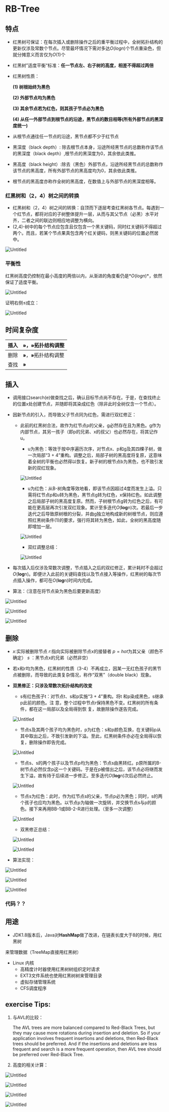 # RB-Tree

## 特点

- 红黑树可保证：在每次插入或删除操作之后的重平衡过程中，全树拓扑结构的更新仅涉及常数个节点。尽管最坏情况下需对多达$O(logn)$个节点重染色，但就分摊意义而言仅为*O*(1)个
- 红黑树”适度平衡“标准：**任一节点左、右子树的高度，相差不得超过两倍**
- 红黑树性质：
    
    **(1) 树根始终为黑色**
    
    **(2) 外部节点均为黑色**
    
    **(3) 其余节点若为红色，则其孩子节点必为黑色**
    
    **(4) 从任一外部节点到根节点的沿途，黑节点的数目相等(所有外部节点的黑深度统一)**
    
- 从根节点通往任一节点的沿途，黑节点都不少于红节点
- 黑深度（black depth）: 除去根节点本身，沿途所经黑节点的总数称作该节点的黑深度（black depth）,根节点的黑深度为0，其余依此类推。
- 黑高度（black height）:除去（黑色）外部节点，沿途所经黑节点的总数称作该节点的黑高度，所有外部节点的黑高度均为0，其余依此类推。
- 根节点的黑高度亦称作全树的黑高度，在数值上与外部节点的黑深度相等。

### 红黑树和（2，4）树之间的转换

- 红黑树和（2，4）树之间的转换：自顶而下逐层考查红黑树各节点。每遇到一个红节点，都将对应的子树整体提升一层，从而与其父节点（必黑）水平对齐，二者之间的联边则相应地调整为横向。
- (2,4)-树中的每个节点应包含且仅包含一个黑关键码，同时红关键码不得超过两个。而且，若某个节点果真包含两个红关键码，则黑关键码的位置必然居中。

![Untitled](RB-Tree%203db06028e389466dbb9625236bbf3e4f/Untitled.png)

### 平衡性

红黑树高度仍控制在最小高度的两倍以内，从渐进的角度看仍是$*O(logn)*$，依然保证了适度平衡。

![Untitled](RB-Tree%203db06028e389466dbb9625236bbf3e4f/Untitled%201.png)

证明右侧≤成立：

![Untitled](RB-Tree%203db06028e389466dbb9625236bbf3e4f/Untitled%202.png)

## 时间复杂度

| 插入 | ⁍，⁍拓扑结构调整 |
| --- | --- |
| 删除 | ⁍，⁍拓扑结构调整 |
| 查找 | ⁍ |

## 插入

- 调用接口search(e)做查找之后，确认目标节点尚不存在。于是，在查找终止的位置x处创建节点，并随即将其染成红色（除非此时全树仅含一个节点）。
- 因新节点的引入，而导致父子节点同为红色，需进行双红修正：
    - 此前的红黑树合法，故作为红节点p的父亲，g必然存在且为黑色。g作为内部节点，其另一孩子（即p的兄弟、x的叔父）也必然存在，将其记作u。
        - u为黑色：等效于按中序遍历次序，对节点x、p和g及其四棵子树，做一次局部“3 + 4”重构。调整之后，局部子树的黑高度将复原，这意味着全树的平衡也必然得以恢复。新子树的根节点b为黑色，也不致引发新的双红现象。
        
        ![Untitled](RB-Tree%203db06028e389466dbb9625236bbf3e4f/Untitled%203.png)
        
        - u为红色：从B-树角度等效地看，即该节点因超过4度而发生上溢。只需将红节点p和u转为黑色，黑节点g转为红色，x保持红色。如此调整之后局部子树的黑高度复原。然而，子树根节点g转为红色之后，有可能在更高层再次引发双红现象。累计至多迭代*O*(**log**n)次。若最后一步迭代之后导致原树根的分裂，并由g独立地构成新的树根节点，则应遵
        照红黑树条件(1)的要求，强行将其转为黑色，如此，全树的黑高度随即增加一层。
        
        ![Untitled](RB-Tree%203db06028e389466dbb9625236bbf3e4f/Untitled%204.png)
        
        - 双红调整总结：
        
        ![Untitled](RB-Tree%203db06028e389466dbb9625236bbf3e4f/Untitled%205.png)
        
- 每次插入后仅涉及常数次调整，节点插入之后的双红修正，累计耗时不会超过*O*(**log**n)。即便计入此前的关键码查找以及节点接入等操作，红黑树的每次节点插入操作，都可在*O*(**log**n)时间内完成。
- 算法：（注意在将节点染为黑色后要更新高度）

![Untitled](RB-Tree%203db06028e389466dbb9625236bbf3e4f/Untitled%206.png)

![Untitled](RB-Tree%203db06028e389466dbb9625236bbf3e4f/Untitled%207.png)

![Untitled](RB-Tree%203db06028e389466dbb9625236bbf3e4f/Untitled%208.png)

## 删除

- $x$:实际被删除节点      $r:$指向实际被删除节点x的接替者     $p = hot$为其父亲（颜色不确定） $s$ ：黑节点x的兄弟（必然非空）
- 若x和r均为黑色，红黑树的性质（3-4）不再成立，因某一无红色孩子的黑节点被删除，而导致的此类复杂情况，称作“双黑”（double black）现象。
- **双黑修正：只涉及常数次拓扑结构的改变**
    - s有红色孩子t：对节点t、s和p实施“3 + 4”重构。将t 和p染成黑色，s继承p此前的颜色。注
    意，整个过程中节点r保持黑色不变。红黑树的所有条件，都在这一局部以及全局得到恢
    复，故删除操作遂告完成。
    
    ![Untitled](RB-Tree%203db06028e389466dbb9625236bbf3e4f/Untitled%209.png)
    
    - 节点s及其两个孩子均为黑色时，p为红色：s和p颜色互换，在关键码p从其中取出之后，不致引发新的下溢。至此，红黑树条件亦必在全局得以恢复，删除操作即告完成。
    
    ![Untitled](RB-Tree%203db06028e389466dbb9625236bbf3e4f/Untitled%2010.png)
    
    - 节点s、s的两个孩子以及节点p均为黑色：节点s由黑转红。p原所属的B-树节点必然仅含p这一个关键码。于是在p被借出之后，该节点必将继而发生下溢，故有待于后续进一步修正。至多迭代*O*(**log**n)次后必然终止。
    
    ![Untitled](RB-Tree%203db06028e389466dbb9625236bbf3e4f/Untitled%2011.png)
    
    - 节点s为红色：此时，作为红节点s的父亲，节点p必为黑色；同时，s的两个孩子也应均为黑色。以节点p为轴做一次旋转，并交换节点s与p的颜色。接下来再用BB-1或BB-2-R进行处理。（至多一次调整）
    
    ![Untitled](RB-Tree%203db06028e389466dbb9625236bbf3e4f/Untitled%2012.png)
    
    - 双黑修正总结：
    
    ![Untitled](RB-Tree%203db06028e389466dbb9625236bbf3e4f/Untitled%2013.png)
    
    ![Untitled](RB-Tree%203db06028e389466dbb9625236bbf3e4f/Untitled%2014.png)
    
- 算法实现：

![Untitled](RB-Tree%203db06028e389466dbb9625236bbf3e4f/Untitled%2015.png)

![Untitled](RB-Tree%203db06028e389466dbb9625236bbf3e4f/Untitled%2016.png)

![Untitled](RB-Tree%203db06028e389466dbb9625236bbf3e4f/Untitled%2017.png)

### 代码？？

## 用途

- JDK1.8版本后，Java对**HashMap**做了改进，在链表长度大于8的时候，用红黑树

来管理数据（TreeMap直接用红黑树）

- Linux 内核
    - 高精度计时器使用红黑树树组织定时请求
    - EXT3文件系统也使用红黑树树来管理目录
    - 虚拟存储管理系统
    - CFS调度程序

## exercise Tips:

1. 与AVL的比较：
    
    The AVL trees are more balanced compared to Red-Black Trees, but they may cause more rotations during insertion and deletion. So if your application involves frequent insertions and deletions, then Red-Black trees should be preferred. And if the insertions and deletions are less frequent and search is a more frequent operation, then AVL tree should be preferred over Red-Black Tree.
    
2. 高度的相关计算：

![Untitled](RB-Tree%203db06028e389466dbb9625236bbf3e4f/Untitled%2018.png)

![Untitled](RB-Tree%203db06028e389466dbb9625236bbf3e4f/Untitled%2019.png)

![Untitled](RB-Tree%203db06028e389466dbb9625236bbf3e4f/Untitled%2020.png)

![Untitled](RB-Tree%203db06028e389466dbb9625236bbf3e4f/Untitled%2021.png)